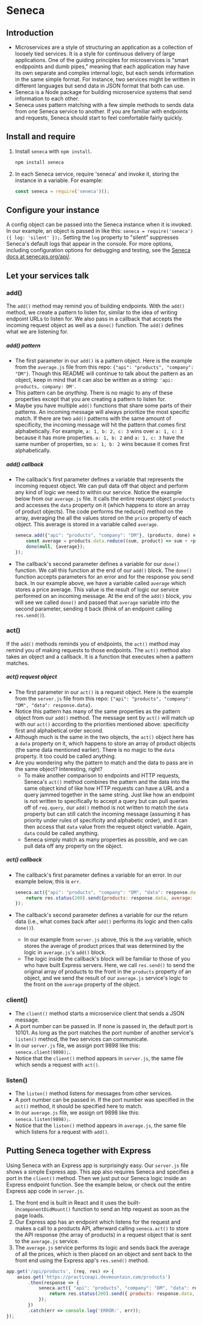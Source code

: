 # Seneca

## Introduction
- Microservices are a style of structuring an application as a collection of loosely tied services. It is a style for continuous delivery of large applications. One of the guiding principles for microservices is "smart endppoints and dumb pipes," meaning that each application may have its own separate and complex internal logic, but each sends information in the same simple format. For instance, two services might be written in different languages but send data in JSON format that both can use.
- Seneca is a Node package for building microservice systems that send information to each other. 
- Seneca uses pattern matching with a few simple methods to sends data from one Seneca service to another. If you are familiar with endpoints and requests, Seneca should start to feel comfortable fairly quickly.

## Install and require
1. Install ```seneca``` with ```npm install```.
    ```sh
    npm install seneca
    ```
1. In each Seneca service, require 'seneca' and invoke it, storing the instance in a variable. For example:
    ```js
    const seneca = require('seneca')();
    ```

## Configure your instance
A config object can be passed into the Seneca instance when it is invoked. In our example, an object is passed in like this: ```seneca = require('seneca')({ log: 'silent' });```. Setting the ```log``` property to "silent" suppresses Seneca's default logs that appear in the console. For more options, including configuration options for debugging and testing, see the [Seneca docs at senecajs.org/api/](http://senecajs.org/api/).

## Let your services talk

### add()
The ```add()``` method may remind you of building endpoints. With the ```add()``` method, we create a pattern to listen for, similar to the idea of writing endpoint URLs to listen for. We also pass in a callback that accepts the incoming request object as well as a ```done()``` function. The ```add()``` defines what we are listening for.

##### add() pattern 
- The first parameter in our ```add()``` is a pattern object. Here is the example from the ```average.js``` file from this repo: ```{"api": "products", "company": "DM"}```. Though this README will continue to talk about the pattern as an object, keep in mind that it can also be written as a string: ```'api: products, company: DM'```.
- This pattern can be _anything_. There is no magic to any of these properties except that you are creating a pattern to listen for.
- Maybe you have multiple ```add()``` functions that share some parts of their patterns. An incoming message will always prioritize the most specific match. If there are two ```add()``` patterns with the same amount of specificity, the incoming message will hit the pattern that comes first alphabetically. For example, ```a: 1, b: 2, c: 3``` wins over ```a: 1, c: 3``` because it has more properties. ```a: 1, b: 2``` and ```a: 1, c: 3``` have the same number of properties, so ```a: 1, b: 2``` wins because it comes first alphabetically.


##### add() callback
- The callback's first parameter defines a variable that represents the incoming request object. We can pull data off that object and perform any kind of logic we need to within our service. Notice the example below from our ```average.js``` file. It calls the entire request object ```products``` and accesses the ```data``` property on it (which happens to store an array of product objects). The code performs the reduce() method on the array, averaging the all the values stored on the ```price``` property of each object. This average is stored in a variable called ```average```.

    ```js
    seneca.add({"api": "products", "company": "DM"}, (products, done) => {
        const average = products.data.reduce((sum, product) => sum + +product.price, 0) / products.data.length;
        done(null, {average});
    });
    ```

- The callback's second parameter defines a variable for our ```done()``` function. We call this function at the end of our ```add()``` block. The ```done()``` function accepts parameters for an error and for the response you send back. In our example above, we have a variable called ```average``` which stores a price average. This value is the result of logic our service performed on an incoming message. At the end of the ```add()``` block, you will see we called ```done()``` and passed that ```average``` variable into the second parameter, sending it back (think of an endpoint calling ```res.send()```).


### act()
If the ```add()``` methods reminds you of endpoints, the ```act()``` method may remind you of making requests to those endpoints. The ```act()``` method also takes an object and a callback. It is a function that executes when a pattern matches.

##### act() request object
- The first parameter in our ```act()``` is a request object. Here is the example from the ```server.js``` file from this repo: ```{"api": "products", "company": "DM", "data": response.data}```.
- Notice this pattern has many of the same properties as the pattern object from our ```add()``` method. The message sent by ```act()``` will match up with our ```act()``` according to the priorities mentioned above: specificity first and alphabetical order second.
- Although much is the same in the two objects, the ```act()``` object here has a ```data``` property on it, which happens to store an array of product objects (the same data mentioned earlier). There is no magic to the ```data``` property. It too could be called anything.
- Are you wondering why the pattern to match and the data to pass are in the same object? Interesting, right?
    - To make another comparison to endpoints and HTTP requests, Seneca's ```act()``` method combines the pattern and the data into the same object kind of like how HTTP requests can have a URL and a query jammed together in the same string. Just like how an endpoint is not written to specifically to accept a query but can pull queries off of ```req.query```, our ```add()``` method is not written to match the ```data``` property but can still catch the incoming message (assuming it has priority under rules of specificity and alphabetic order), and it can then access that ```data``` value from the request object variable. Again, ```data``` could be called anything. 
    - Seneca simply match as many properties as possible, and we can pull data off any property on the object.

##### act() callback
- The callback's first parameter defines a variable for an error. In our example below, this is ```err```.

    ```js
    seneca.act({"api": "products", "company": "DM", "data": response.data}, (err, avg) => {
        return res.status(200).send({products: response.data, average: avg.average});
    });
    ```

- The callback's second parameter defines a variable for our the return data (i.e., what comes back after ```add()``` performs its logic and then calls ```done()```). 
    - In our example from ```server.js``` above, this is the ```avg``` variable, which stores the average of product prices that was determined by the logic in ```average.js```'s ```add()``` block. 
    - The logic inside the callback's block will be familiar to those of you who have built Express servers. Here, we call ```res.send()``` to send the original array of products to the front in the ```products``` property of an object, and we send the result of our ```average.js``` service's logic to the front on the ```average``` property of the object.

### client()
- The ```client()``` method starts a microservice client that sends a JSON message. 
- A port number can be passed in. If none is passed in, the default port is 10101. As long as the port matches the port number of another service's ```listen()``` method, the two services can communicate.
- In our ```server.js``` file, we assign port 9898 like this: ```seneca.client(9898);```.
- Notice that the ```client()``` method appears in ```server.js```, the same file which sends a request with ```act()```.

### listen()
- The ```listen()``` method listens for messages from other services.
- A port number can be passed in. If the port number was specified in the ```act()``` method, it should be specified here to match.
- In our ```average.js``` file, we assign ort 9898 like this: ```seneca.listen(9898);```.
- Notice that the ```listen()``` method appears in ```average.js```, the same file which listens for a request with ```add()```.

## Putting Seneca together with Express
Using Seneca with an Express app is surprisingly easy. Our ```server.js``` file shows a simple Express app. This app also requires Seneca and specifies a port in the ```client()``` method. Then we just put our Seneca logic inside an Express endpoint function. See the example below, or check out the entire Express app code in ```server.js```.
1. The front end is built in React and it uses the built-in```componentDidMount()``` function to send an http request as soon as the page loads. 
1. Our Express app has an endpoint which listens for the request and makes a call to a products API, afterward calling ```seneca.act()``` to store the API response (the array of products) in a request object that is sent to the ```average.js``` service. 
1. The ```average.js``` service performs its logic and sends back the average of all the prices, which is then placed on an object and sent back to the front end using the Express app's ```res.send()``` method.
```js
app.get('/api/products', (req, res) => {
    axios.get('https://practiceapi.devmountain.com/products')
        .then(response => {
            seneca.act({ "api": "products", "company": "DM", "data": response.data }, (err, avg) => {
                return res.status(200).send({ products: response.data, average: avg.average });
            });
        })
        .catch(err => console.log('ERROR:', err));
});
```